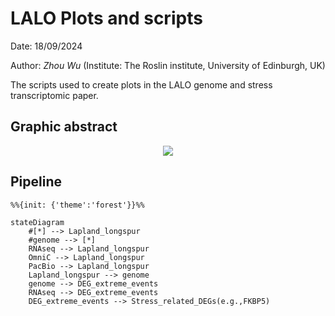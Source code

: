 # LALO Plots and scripts
Date: 18/09/2024

Author: *Zhou Wu* (Institute: The Roslin institute, University of Edinburgh, UK)

The scripts used to create plots in the LALO genome and stress transcriptomic paper.

## Graphic abstract

<p align="center">
  <img src="https://github.com/wzuhou/LALO_scripts/blob/main/Graphic%20abstract.png">
</p>


## Pipeline

```mermaid
%%{init: {'theme':'forest'}}%%

stateDiagram
    #[*] --> Lapland_longspur 
    #genome --> [*]
    RNAseq --> Lapland_longspur
    OmniC --> Lapland_longspur
    PacBio --> Lapland_longspur
    Lapland_longspur --> genome
    genome --> DEG_extreme_events
    RNAseq --> DEG_extreme_events
    DEG_extreme_events --> Stress_related_DEGs(e.g.,FKBP5)

```    
